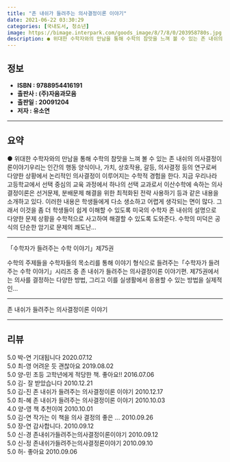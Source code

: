 ```yaml
---
title: "존 내쉬가 들려주는 의사결정이론 이야기"
date: 2021-06-22 03:30:29
categories: [국내도서, 청소년]
image: https://bimage.interpark.com/goods_image/8/7/8/0/203958780s.jpg
description: ● 위대한 수학자와의 만남을 통해 수학의 참맛을 느껴 볼 수 있는 존 내쉬의 의사결정이론이야기우리는 인간의 행동 양식이나, 가치, 상호작용, 갈등, 의사결정 등의 연구로써 다양한 상황에서 논리적인 의사결정이 이루어지는 수학적 경험을 한다. 지금 우리나라 고등학교에서 선택 중심의 교
---
```


## **정보**

- **ISBN : 9788954416191**
- **출판사 : (주)자음과모음**
- **출판일 : 20091204**
- **저자 : 유소연**

------



## **요약**

●  위대한 수학자와의 만남을 통해 수학의 참맛을 느껴 볼 수 있는   존 내쉬의 의사결정이론이야기우리는 인간의 행동 양식이나, 가치, 상호작용, 갈등, 의사결정 등의 연구로써 다양한 상황에서 논리적인 의사결정이 이루어지는 수학적 경험을 한다. 지금 우리나라 고등학교에서 선택 중심의 교육 과정에서 하나의 선택 교과로서 이산수학에 속하는 의사결정이론은 선거문제, 분배문제 해결을 위한 최적화된 전략 사용하기 등과 같은 내용을 소개하고 있다. 이러한 내용은 학생들에게 다소 생소하고 어렵게 생각되는 면이 많다. 그래서 이것을 좀 더 학생들이 쉽게 이해할 수 있도록 미국의 수학자 존 내쉬의 설명으로 다양한 문제 상황을 수학적으로 사고하여 해결할 수 있도록 도와준다. 수학의 미덕은 공식의 단순한 암기로 문제의 쾌도난...

------

「수학자가 들려주는 수학 이야기」제75권

수학의 주제들을 수학자들의 목소리를 통해 이야기 형식으로 들려주는「수학자가 들려주는 수학 이야기」시리즈 중 존 내쉬가 들려주는 의사결정이론 이야기편. 제75권에서는 의사를 결정하는 다양한 방법, 그리고 이를 실생활에서 응용할 수 있는 방법을 실제적인... 

------


존 내쉬가 들려주는 의사결정이론 이야기 

------


## **리뷰** 

5.0 박-연 기대됩니다 2020.07.12 <br/>5.0 최-영 어려운 듯 괜찮아요 2019.08.02 <br/>5.0 양-민 초등 고학년에게 적당한 책. 좋아요!! 2016.07.06 <br/>5.0 김- 잘 받았습니다 2010.12.21 <br/>5.0 김-진  존 내쉬가 들려주는 의사결정이론 이야기  2010.12.17 <br/>5.0 최-혜 존 내쉬가 들려주는 의사결정이론 이야기 2010.10.03 <br/>4.0 양-영 책 추천이여 2010.10.01 <br/>5.0 김-연 작가는 이 책을 의사 결정의 좋은 ... 2010.09.26 <br/>5.0 장-연 감사합니다. 2010.09.12 <br/>5.0 신-경 존내쉬가들려주는의사결정이론이야기 2010.09.12 <br/>5.0 신-정 존내쉬가들려주는의사결정론이야기 2010.09.10 <br/>5.0 허- 좋아요 2010.09.06 <br/>